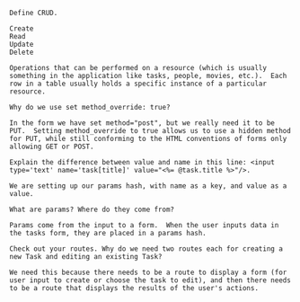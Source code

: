 

    Define CRUD.

    Create
    Read
    Update
    Delete

    Operations that can be performed on a resource (which is usually something in the application like tasks, people, movies, etc.).  Each row in a table usually holds a specific instance of a particular resource.

    Why do we use set method_override: true?

    In the form we have set method="post", but we really need it to be PUT.  Setting method_override to true allows us to use a hidden method for PUT, while still conforming to the HTML conventions of forms only allowing GET or POST.

    Explain the difference between value and name in this line: <input type='text' name='task[title]' value="<%= @task.title %>"/>.

    We are setting up our params hash, with name as a key, and value as a value.

    What are params? Where do they come from?

    Params come from the input to a form.  When the user inputs data in the tasks form, they are placed in a params hash.

    Check out your routes. Why do we need two routes each for creating a new Task and editing an existing Task?

    We need this because there needs to be a route to display a form (for user input to create or choose the task to edit), and then there needs to be a route that displays the results of the user's actions.
